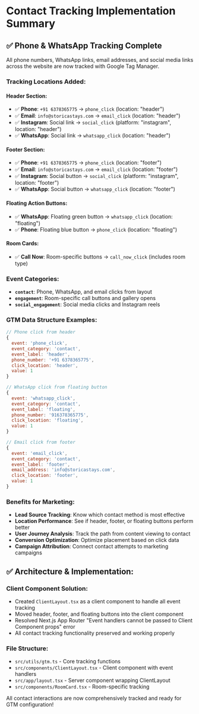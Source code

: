 # Contact Tracking Implementation Summary

## ✅ **Phone & WhatsApp Tracking Complete**

All phone numbers, WhatsApp links, email addresses, and social media links across the website are now tracked with Google Tag Manager.

### **Tracking Locations Added:**

#### **Header Section:**

- ✅ **Phone**: `+91 6378365775` → `phone_click` (location: "header")
- ✅ **Email**: `info@storicastays.com` → `email_click` (location: "header")
- ✅ **Instagram**: Social link → `social_click` (platform: "instagram", location: "header")
- ✅ **WhatsApp**: Social link → `whatsapp_click` (location: "header")

#### **Footer Section:**

- ✅ **Phone**: `+91 6378365775` → `phone_click` (location: "footer")
- ✅ **Email**: `info@storicastays.com` → `email_click` (location: "footer")
- ✅ **Instagram**: Social button → `social_click` (platform: "instagram", location: "footer")
- ✅ **WhatsApp**: Social button → `whatsapp_click` (location: "footer")

#### **Floating Action Buttons:**

- ✅ **WhatsApp**: Floating green button → `whatsapp_click` (location: "floating")
- ✅ **Phone**: Floating blue button → `phone_click` (location: "floating")

#### **Room Cards:**

- ✅ **Call Now**: Room-specific buttons → `call_now_click` (includes room type)

### **Event Categories:**

- **`contact`**: Phone, WhatsApp, and email clicks from layout
- **`engagement`**: Room-specific call buttons and gallery opens
- **`social_engagement`**: Social media clicks and Instagram reels

### **GTM Data Structure Examples:**

```javascript
// Phone click from header
{
  event: 'phone_click',
  event_category: 'contact',
  event_label: 'header',
  phone_number: '+91 6378365775',
  click_location: 'header',
  value: 1
}

// WhatsApp click from floating button
{
  event: 'whatsapp_click',
  event_category: 'contact',
  event_label: 'floating',
  phone_number: '916378365775',
  click_location: 'floating',
  value: 1
}

// Email click from footer
{
  event: 'email_click',
  event_category: 'contact',
  event_label: 'footer',
  email_address: 'info@storicastays.com',
  click_location: 'footer',
  value: 1
}
```

### **Benefits for Marketing:**

- **Lead Source Tracking**: Know which contact method is most effective
- **Location Performance**: See if header, footer, or floating buttons perform better
- **User Journey Analysis**: Track the path from content viewing to contact
- **Conversion Optimization**: Optimize placement based on click data
- **Campaign Attribution**: Connect contact attempts to marketing campaigns

## ✅ **Architecture & Implementation:**

### **Client Component Solution:**

- Created `ClientLayout.tsx` as a client component to handle all event tracking
- Moved header, footer, and floating buttons into the client component
- Resolved Next.js App Router "Event handlers cannot be passed to Client Component props" error
- All contact tracking functionality preserved and working properly

### **File Structure:**

- `src/utils/gtm.ts` - Core tracking functions
- `src/components/ClientLayout.tsx` - Client component with event handlers
- `src/app/layout.tsx` - Server component wrapping ClientLayout
- `src/components/RoomCard.tsx` - Room-specific tracking

All contact interactions are now comprehensively tracked and ready for GTM configuration!
